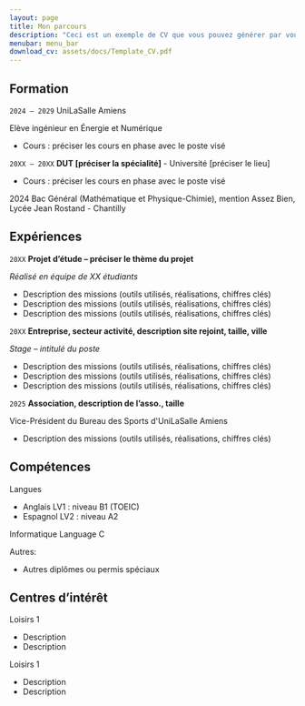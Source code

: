 ```yaml
---
layout: page
title: Mon parcours
description: "Ceci est un exemple de CV que vous pouvez générer par vous-même"
menubar: menu_bar
download_cv: assets/docs/Template_CV.pdf
---
```


## Formation 

`2024 – 2029`
UniLaSalle Amiens

Elève ingénieur en Énergie et Numérique
* Cours : préciser les cours en phase avec le poste visé

`20XX – 20XX`
**DUT [préciser la spécialité]** - Université [préciser le lieu]
* Cours : préciser les cours en phase avec le poste visé

2024
Bac Général (Mathématique et Physique-Chimie), mention Assez Bien, Lycée Jean Rostand - Chantilly

## Expériences

`20XX` **Projet d’étude – préciser le thème du projet**

_Réalisé en équipe de XX étudiants_
* Description des missions (outils utilisés, réalisations, chiffres clés)
* Description des missions (outils utilisés, réalisations, chiffres clés)
* Description des missions (outils utilisés, réalisations, chiffres clés)


`20XX` **Entreprise, secteur activité, description site rejoint, taille, ville**

_Stage – intitulé du poste_
* Description des missions (outils utilisés, réalisations, chiffres clés)
* Description des missions (outils utilisés, réalisations, chiffres clés)
* Description des missions (outils utilisés, réalisations, chiffres clés)

`2025` **Association, description de l’asso., taille**

Vice-Président du Bureau des Sports d'UniLaSalle Amiens
* Description des missions (outils utilisés, réalisations, chiffres clés)

## Compétences

Langues
* Anglais LV1 : niveau B1 (TOEIC)
* Espagnol LV2 : niveau A2

Informatique
Language C

Autres:
* Autres diplômes ou permis spéciaux

## Centres d’intérêt

Loisirs 1
* Description 
* Description 

Loisirs 1
* Description 
* Description 
